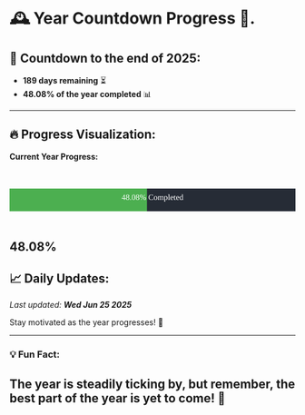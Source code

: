 
# &#x1F570; **Year Countdown Progress** &#x1F389;.

## &#x1F4C5; Countdown to the end of 2025:
- **189 days remaining** &#x23F3;
- **48.08% of the year completed** &#x1F4CA;

---

## &#x1F525; **Progress Visualization**:

**Current Year Progress:**

<br><br>
![Progress Bar](https://raw.githubusercontent.com/dayanidigv/year-countdown-progress/main/progress-bar.svg)
<br><br>

**48.08%**
---

## &#x1F4C8; **Daily Updates**:

_Last updated: **Wed Jun 25 2025**_

Stay motivated as the year progresses! &#x1F680;

--- 

### &#x1F4A1; **Fun Fact:**
The year is steadily ticking by, but remember, the best part of the year is yet to come! &#x1F31F;
---

